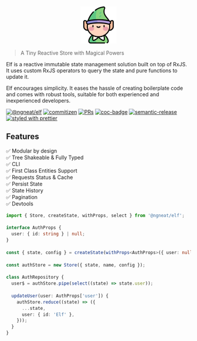 <p align="center">
 <img width="20%" height="20%" src="elf.png">
</p>

> A Tiny Reactive Store with Magical Powers

Elf is a reactive immutable state management solution built on top of RxJS. It uses custom RxJS operators to query the state and pure functions to update it.

Elf encourages simplicity. It eases the hassle of creating boilerplate code and comes with robust tools, suitable for both experienced and inexperienced developers.

[![@ngneat/elf](https://github.com/ngneat/elf/actions/workflows/ci.yml/badge.svg)](https://github.com/ngneat/elf/actions/workflows/ci.yml)
[![commitizen](https://img.shields.io/badge/commitizen-friendly-brightgreen.svg?style=flat-square)]()
[![PRs](https://img.shields.io/badge/PRs-welcome-brightgreen.svg?style=flat-square)]()
[![coc-badge](https://img.shields.io/badge/codeof-conduct-ff69b4.svg?style=flat-square)]()
[![semantic-release](https://img.shields.io/badge/%20%20%F0%9F%93%A6%F0%9F%9A%80-semantic--release-e5079.svg?style=flat-square)](https://github.com/semantic-release/semantic-release)
[![styled with prettier](https://img.shields.io/badge/styled_with-prettier-ff69b4.svg?style=flat-square)](https://github.com/prettier/prettier)

## Features

✅ Modular by design <br>
✅ Tree Shakeable & Fully Typed <br>
✅ CLI <br>
✅ First Class Entities Support<br>
✅ Requests Status & Cache <br>
✅ Persist State<br>
✅ State History<br>
✅ Pagination<br>
✅ Devtools

```ts
import { Store, createState, withProps, select } from '@ngneat/elf';

interface AuthProps {
  user: { id: string } | null;
}

const { state, config } = createState(withProps<AuthProps>({ user: null }));

const authStore = new Store({ state, name, config });

class AuthRepository {
  user$ = authStore.pipe(select((state) => state.user));

  updateUser(user: AuthProps['user']) {
    authStore.reduce((state) => ({
      ...state,
      user: { id: 'Elf' },
    }));
  }
}
```
